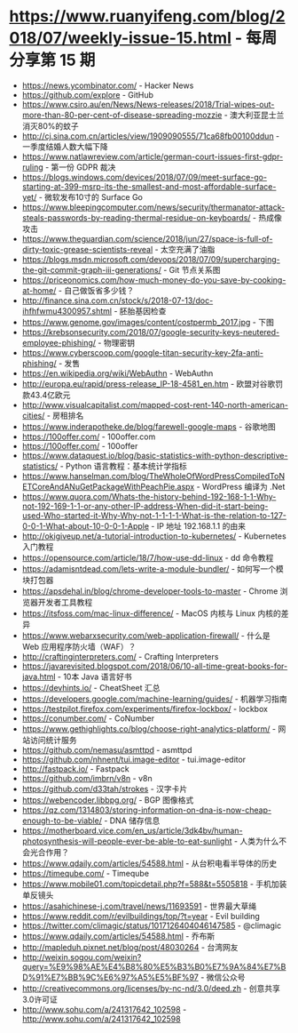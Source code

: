 # https://www.ruanyifeng.com/blog/2018/07/weekly-issue-15.html - 每周分享第 15 期

- https://news.ycombinator.com/ - Hacker News
- https://github.com/explore - GitHub
- https://www.csiro.au/en/News/News-releases/2018/Trial-wipes-out-more-than-80-per-cent-of-disease-spreading-mozzie - 澳大利亚昆士兰消灭80%的蚊子
- http://cj.sina.com.cn/articles/view/1909090555/71ca68fb00100ddun - 一季度结婚人数大幅下降
- https://www.natlawreview.com/article/german-court-issues-first-gdpr-ruling - 第一份 GDPR 裁决
- https://blogs.windows.com/devices/2018/07/09/meet-surface-go-starting-at-399-msrp-its-the-smallest-and-most-affordable-surface-yet/ - 微软发布10寸的 Surface Go
- https://www.bleepingcomputer.com/news/security/thermanator-attack-steals-passwords-by-reading-thermal-residue-on-keyboards/ - 热成像攻击
- https://www.theguardian.com/science/2018/jun/27/space-is-full-of-dirty-toxic-grease-scientists-reveal - 太空充满了油脂
- https://blogs.msdn.microsoft.com/devops/2018/07/09/supercharging-the-git-commit-graph-iii-generations/ - Git 节点关系图
- https://priceonomics.com/how-much-money-do-you-save-by-cooking-at-home/ - 自己做饭省多少钱？
- http://finance.sina.com.cn/stock/s/2018-07-13/doc-ihfhfwmu4300957.shtml - 胚胎基因检查
- https://www.genome.gov/images/content/costpermb_2017.jpg - 下图
- https://krebsonsecurity.com/2018/07/google-security-keys-neutered-employee-phishing/ - 物理密钥
- https://www.cyberscoop.com/google-titan-security-key-2fa-anti-phishing/ - 发售
- https://en.wikipedia.org/wiki/WebAuthn - WebAuthn
- http://europa.eu/rapid/press-release_IP-18-4581_en.htm - 欧盟对谷歌罚款43.4亿欧元
- http://www.visualcapitalist.com/mapped-cost-rent-140-north-american-cities/ - 房租排名
- https://www.inderapotheke.de/blog/farewell-google-maps - 谷歌地图
- https://100offer.com/ - 100offer.com
- https://100offer.com/ - 100offer
- https://www.dataquest.io/blog/basic-statistics-with-python-descriptive-statistics/ - Python 语言教程：基本统计学指标
- https://www.hanselman.com/blog/TheWholeOfWordPressCompiledToNETCoreAndANuGetPackageWithPeachPie.aspx - WordPress 编译为 .Net
- https://www.quora.com/Whats-the-history-behind-192-168-1-1-Why-not-192-169-1-1-or-any-other-IP-address-When-did-it-start-being-used-Who-started-it-Why-Why-not-1-1-1-1-What-is-the-relation-to-127-0-0-1-What-about-10-0-0-1-Apple - IP 地址 192.168.1.1 的由来
- http://okigiveup.net/a-tutorial-introduction-to-kubernetes/ - Kubernetes 入门教程
- https://opensource.com/article/18/7/how-use-dd-linux - dd 命令教程
- https://adamisntdead.com/lets-write-a-module-bundler/ - 如何写一个模块打包器
- https://apsdehal.in/blog/chrome-developer-tools-to-master - Chrome 浏览器开发者工具教程
- https://itsfoss.com/mac-linux-difference/ - MacOS 内核与 Linux 内核的差异
- https://www.webarxsecurity.com/web-application-firewall/ - 什么是 Web 应用程序防火墙（WAF）？
- http://craftinginterpreters.com/ - Crafting Interpreters
- https://javarevisited.blogspot.com/2018/06/10-all-time-great-books-for-java.html - 10本 Java 语言好书
- https://devhints.io/ - CheatSheet 汇总
- https://developers.google.com/machine-learning/guides/ - 机器学习指南
- https://testpilot.firefox.com/experiments/firefox-lockbox/ - lockbox
- https://conumber.com/ - CoNumber
- https://www.gethighlights.co/blog/choose-right-analytics-platform/ - 网站访问统计服务
- https://github.com/nemasu/asmttpd - asmttpd
- https://github.com/nhnent/tui.image-editor - tui.image-editor
- http://fastpack.io/ - Fastpack
- https://github.com/imbrn/v8n - v8n
- https://github.com/d33tah/strokes - 汉字卡片
- https://webencoder.libbpg.org/ - BGP 图像格式
- https://qz.com/1314803/storing-information-on-dna-is-now-cheap-enough-to-be-viable/ - DNA 储存信息
- https://motherboard.vice.com/en_us/article/3dk4bv/human-photosynthesis-will-people-ever-be-able-to-eat-sunlight - 人类为什么不会光合作用？
- https://www.qdaily.com/articles/54588.html - 从台积电看半导体的历史
- https://timeqube.com/ - Timeqube
- https://www.mobile01.com/topicdetail.php?f=588&t=5505818 - 手机加装单反镜头
- https://asahichinese-j.com/travel/news/11693591 - 世界最大草绳
- https://www.reddit.com/r/evilbuildings/top/?t=year - Evil building
- https://twitter.com/climagic/status/1017126404046147585 - @climagic
- https://www.qdaily.com/articles/54588.html - 乔布斯
- http://mapleduh.pixnet.net/blog/post/48030264 - 台湾网友
- http://weixin.sogou.com/weixin?query=%E9%98%AE%E4%B8%80%E5%B3%B0%E7%9A%84%E7%BD%91%E7%BB%9C%E6%97%A5%E5%BF%97 - 微信公众号
- http://creativecommons.org/licenses/by-nc-nd/3.0/deed.zh - 创意共享3.0许可证
- http://www.sohu.com/a/241317642_102598 - http://www.sohu.com/a/241317642_102598